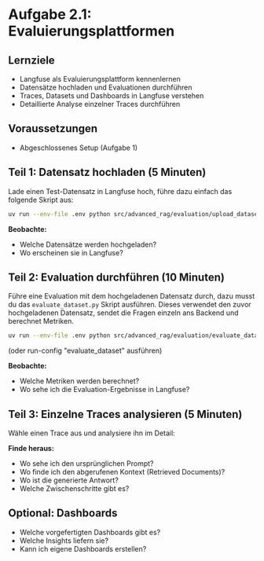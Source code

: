 # Aufgabe 2.1: Evaluierungsplattformen

## Lernziele
- Langfuse als Evaluierungsplattform kennenlernen
- Datensätze hochladen und Evaluationen durchführen
- Traces, Datasets und Dashboards in Langfuse verstehen
- Detaillierte Analyse einzelner Traces durchführen

## Voraussetzungen
- Abgeschlossenes Setup (Aufgabe 1)


## Teil 1: Datensatz hochladen (5 Minuten)
Lade einen Test-Datensatz in Langfuse hoch, führe dazu einfach das folgende Skript aus:

```bash
uv run --env-file .env python src/advanced_rag/evaluation/upload_datasets.py
```

**Beobachte:**
- Welche Datensätze werden hochgeladen?
- Wo erscheinen sie in Langfuse?


## Teil 2: Evaluation durchführen (10 Minuten)

Führe eine Evaluation mit dem hochgeladenen Datensatz durch, dazu musst du das `evaluate_dataset.py` Skript ausführen. Dieses verwendet den zuvor hochgeladenen Datensatz, sendet die Fragen einzeln ans Backend und berechnet Metriken.

```bash
uv run --env-file .env python src/advanced_rag/evaluation/evaluate_dataset.py
```
(oder run-config "evaluate_dataset" ausführen)


**Beobachte:**
- Welche Metriken werden berechnet?
- Wo sehe ich die Evaluation-Ergebnisse in Langfuse?


## Teil 3: Einzelne Traces analysieren (5 Minuten)

Wähle einen Trace aus und analysiere ihn im Detail:

**Finde heraus:**
- Wo sehe ich den ursprünglichen Prompt?
- Wo finde ich den abgerufenen Kontext (Retrieved Documents)?
- Wo ist die generierte Antwort?
- Welche Zwischenschritte gibt es?


## Optional: Dashboards
- Welche vorgefertigten Dashboards gibt es?
- Welche Insights liefern sie?
- Kann ich eigene Dashboards erstellen?
